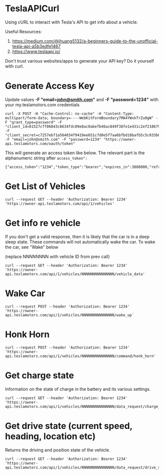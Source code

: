 # TeslaAPICurl
Using cURL to interact with Tesla's API to get info about a vehicle.

Useful Resources: 
1. https://medium.com/@jhuang5132/a-beginners-guide-to-the-unofficial-tesla-api-a5b3edfe1467
2. https://www.teslaapi.io/

Don't trust various websites/apps to generate your API key? Do it yourself with curl.

# Generate Access Key
Update values **-F "email=john@smith.com"** and **-F "password=1234"** with your my.teslamotors.com credentials

```
curl -X POST -H "Cache-Control: no-cache" -H "Content-Type: multipart/form-data; boundary=----WebKitFormBoundary7MA4YWxkTrZu0gW" -F "grant_type=password" -F "client_id=81527cff06843c8634fdc09e8ac0abefb46ac849f38fe1e431c2ef2106796384" -F "client_secret=c7257eb71a564034f9419ee651c7d0e5f7aa6bfbd18bafb5c5c033b093bb2fa3" -F "email=john@smith.com" -F "password=1234" "https://owner-api.teslamotors.com/oauth/token"
```


This will generate an access token like below. The relevant part is the alphanumeric string after `access_token":`

```
{"access_token":"1234","token_type":"bearer","expires_in":3888000,"refresh_token":"4568","created_at":1573431375}% 
```

# Get List of Vehicles
```
curl --request GET --header 'Authorization: Bearer 1234' 'https://owner-api.teslamotors.com/api/1/vehicles'
```


# Get info re vehicle 

If you don't get a valid response, then it is likely that the car is in a deep sleep state. These commands will not automatically wake the car. To wake the car, see "Wake" below

(replace NNNNNNNN with vehicle ID from prev call) 
```
curl --request GET --header 'Authorization: Bearer 1234' 'https://owner-api.teslamotors.com/api/1/vehicles/NNNNNNNNNNNNNNN/vehicle_data'
```

# Wake Car
```
curl --request POST --header 'Authorization: Bearer 1234' 'https://owner-api.teslamotors.com/api/1/vehicles/NNNNNNNNNNNNNNN/wake_up`
```

# Honk Horn
```
curl --request POST --header 'Authorization: Bearer 1234' 'https://owner-api.teslamotors.com/api/1/vehicles/NNNNNNNNNNNNNNN/command/honk_horn'
```

# Get charge state
Information on the state of charge in the battery and its various settings.

```
curl --request GET --header 'Authorization: Bearer 1234' 'https://owner-api.teslamotors.com/api/1/vehicles/NNNNNNNNNNNNNNN/data_request/charge_state'
```

# Get drive state (current speed, heading, location etc)
Returns the driving and position state of the vehicle.

```
curl --request GET --header 'Authorization: Bearer 1234' 'https://owner-api.teslamotors.com/api/1/vehicles/NNNNNNNNNNNNNNN/data_request/drive_state'
```
